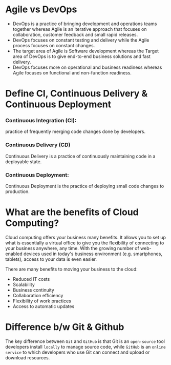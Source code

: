 # Agile vs DevOps

- DevOps is a practice of bringing development and operations teams together whereas Agile is an iterative approach that focuses on collaboration, customer feedback and small rapid releases.
- DevOps focuses on constant testing and delivery while the Agile process focuses on constant changes.
- The target area of Agile is Software development whereas the Target area of DevOps is to give end-to-end business solutions and fast delivery.
- DevOps focuses more on operational and business readiness whereas Agile focuses on functional and non-function readiness.

# Define CI, Continuous Delivery & Continuous Deployment

### Continuous Integration (CI):

practice of frequently merging code changes done by developers.

### Continuous Delivery (CD)

Continuous Delivery is a practice of continuously maintaining code in a deployable state.
 
### Continuous Deployment:

Continuous Deployment is the practice of deploying small code changes to production.

# What are the benefits of Cloud Computing?

Cloud computing offers your business many benefits. It allows you to set up what is essentially a virtual office to give you the flexibility of connecting to your business anywhere, any time. With the growing number of web-enabled devices used in today's business environment (e.g. smartphones, tablets), access to your data is even easier.

There are many benefits to moving your business to the cloud:

- Reduced IT costs
- Scalability
- Business continuity
- Collaboration efficiency
- Flexibility of work practices
- Access to automatic updates

# Difference b/w Git & Github

The key difference between `Git` and `GitHub` is that Git is an `open-source` tool developers install `locally` to manage source code, while `GitHub` is an `online service` to which developers who use Git can connect and upload or download resources.